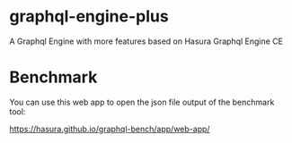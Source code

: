 # graphql-engine-plus
A Graphql Engine with more features based on Hasura Graphql Engine CE

# Benchmark
You can use this web app to open the json file output of the benchmark tool:

https://hasura.github.io/graphql-bench/app/web-app/
